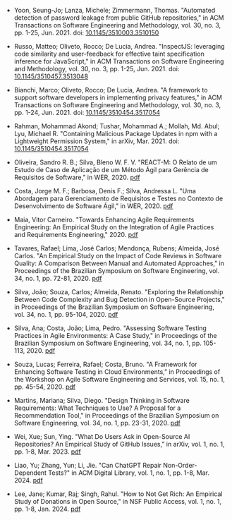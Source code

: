 * Yoon, Seung-Jo; Lanza, Michele; Zimmermann, Thomas. "Automated detection of password leakage from public GitHub repositories," in ACM Transactions on Software Engineering and Methodology, vol. 30, no. 3, pp. 1-25, Jun. 2021. doi: [10.1145/3510003.3510150](https://doi.org/10.1145/3510003.3510150)

* Russo, Matteo; Oliveto, Rocco; De Lucia, Andrea. "InspectJS: leveraging code similarity and user-feedback for effective taint specification inference for JavaScript," in ACM Transactions on Software Engineering and Methodology, vol. 30, no. 3, pp. 1-25, Jun. 2021. doi: [10.1145/3510457.3513048](https://doi.org/10.1145/3510457.3513048)

* Bianchi, Marco; Oliveto, Rocco; De Lucia, Andrea. "A framework to support software developers in implementing privacy features," in ACM Transactions on Software Engineering and Methodology, vol. 30, no. 3, pp. 1-24, Jun. 2021. doi: [10.1145/3510454.3517054](https://doi.org/10.1145/3510454.3517054)

* Rahman, Mohammad Akond; Tushar, Mohammad A.; Mollah, Md. Abul; Lyu, Michael R. "Containing Malicious Package Updates in npm with a Lightweight Permission System," in arXiv, Mar. 2021. doi: [10.1145/3510454.3517054](https://arxiv.org/pdf/2103.05769.pdf)

* Oliveira, Sandro R. B.; Silva, Bleno W. F. V. "REACT-M: O Relato de um Estudo de Caso de Aplicação de um Método Ágil para Gerência de Requisitos de Software," in WER, 2020. [pdf](https://www.inf.puc-rio.br/wer/WERpapers/artigos/artigos_WER20/10_WER_2020_paper_18.pdf)

* Costa, Jorge M. F.; Barbosa, Denis F.; Silva, Andressa L. "Uma Abordagem para Gerenciamento de Requisitos e Testes no Contexto de Desenvolvimento de Software Ágil," in WER, 2020. [pdf](http://wer.inf.puc-rio.br/WERpapers/artigos/artigos_WER20/03_WER_2020_paper_9.pdf)

* Maia, Vitor Carneiro. "Towards Enhancing Agile Requirements Engineering: An Empirical Study on the Integration of Agile Practices and Requirements Engineering," 2020. [pdf](https://pantheon.ufrj.br/bitstream/11422/14044/1/VitorCarneiroMaia.pdf)

* Tavares, Rafael; Lima, José Carlos; Mendonça, Rubens; Almeida, José Carlos. "An Empirical Study on the Impact of Code Reviews in Software Quality: A Comparison Between Manual and Automated Approaches," in Proceedings of the Brazilian Symposium on Software Engineering, vol. 34, no. 1, pp. 72-81, 2020. [pdf](https://sol.sbc.org.br/index.php/vem/article/view/30278/30084)

* Silva, João; Souza, Carlos; Almeida, Renato. "Exploring the Relationship Between Code Complexity and Bug Detection in Open-Source Projects," in Proceedings of the Brazilian Symposium on Software Engineering, vol. 34, no. 1, pp. 95-104, 2020. [pdf](https://sol.sbc.org.br/index.php/vem/article/view/30284/30090)

* Silva, Ana; Costa, João; Lima, Pedro. "Assessing Software Testing Practices in Agile Environments: A Case Study," in Proceedings of the Brazilian Symposium on Software Engineering, vol. 34, no. 1, pp. 105-113, 2020. [pdf](https://sol.sbc.org.br/index.php/vem/article/view/30288/30094)

* Souza, Lucas; Ferreira, Rafael; Costa, Bruno. "A Framework for Enhancing Software Testing in Cloud Environments," in Proceedings of the Workshop on Agile Software Engineering and Services, vol. 15, no. 1, pp. 45-54, 2020. [pdf](https://sol.sbc.org.br/index.php/washes/article/view/15885/15726)

* Martins, Mariana; Silva, Diego. "Design Thinking in Software Requirements: What Techniques to Use? A Proposal for a Recommendation Tool," in Proceedings of the Brazilian Symposium on Software Engineering, vol. 34, no. 1, pp. 23-31, 2020. [pdf](https://repositorio.pucrs.br/dspace/bitstream/10923/20445/2/Design_Thinking_in_Software_Requirements_What_Techniques_to_Use_A_Proposal_for_a_Recommendation_Tool.pdf)

* Wei, Xue; Sun, Ying. "What Do Users Ask in Open-Source AI Repositories? An Empirical Study of GitHub Issues," in arXiv, vol. 1, no. 1, pp. 1-8, Mar. 2023. [pdf](https://arxiv.org/pdf/2303.09795)

* Liao, Yu; Zhang, Yun; Li, Jie. "Can ChatGPT Repair Non-Order-Dependent Tests?" in ACM Digital Library, vol. 1, no. 1, pp. 1-8, Mar. 2024. [pdf](https://dl.acm.org/doi/pdf/10.1145/3643656.3643900)

* Lee, Jane; Kumar, Raj; Singh, Rahul. "How to Not Get Rich: An Empirical Study of Donations in Open Source," in NSF Public Access, vol. 1, no. 1, pp. 1-8, Jan. 2024. [pdf](https://par.nsf.gov/servlets/purl/10190350)
